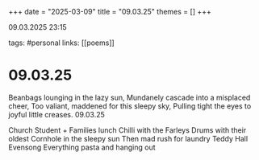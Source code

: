 +++
date = "2025-03-09"
title = "09.03.25"
themes = []
+++

09.03.2025 23:15

tags: #personal
links: [[poems]]

# 09.03.25

Beanbags lounging in the lazy sun,
Mundanely cascade into a misplaced cheer,
Too valiant, maddened for this sleepy sky,
Pulling tight the eyes to joyful little creases.
09.03.25

Church
Student + Families lunch
Chilli with the Farleys
Drums with their oldest
Cornhole in the sleepy sun
Then mad rush for laundry
Teddy Hall Evensong
Everything pasta and hanging out


